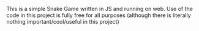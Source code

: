 This is a simple Snake Game written in JS and running on web.
Use of the code in this project is fully free for all purposes (although there is literally nothing important/cool/useful in this project)
